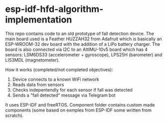 # esp-idf-hfd-algorithm-implementation

This repo contains code to an old prototype of fall detection device. The main board used is a Feather HUZZAH32 from Adafruit 
which is basically an ESP-WROOM-32 dev board with the addition of a LiPo battery charger. The board is also connected via I2C to 
an AltIMU-10v5 board which has 4 sensors: LSM6DS33 (accelerometer + gyroscope), LPS25H (barometer) and LIS3MDL (magnetometer).

How it works (completed/not completed objectives):
1. Device connects to a known WiFi network
2. Reads data from sensors
3. Checks indepentendly for each sensor if fall was detected
4. Sends a "fall detected" message via Telegram bot

It uses ESP-IDF and freeRTOS.
Component folder contains custom made components (some based on exmples from ESP-IDF some written from scratch).
